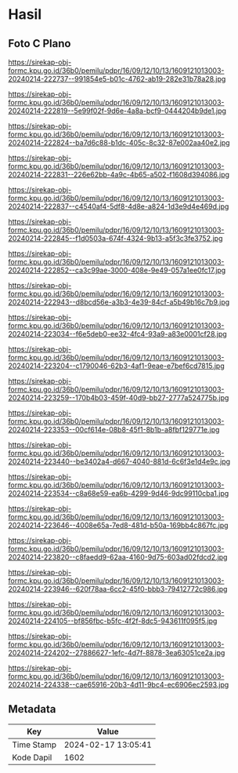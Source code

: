 # Hasil

## Foto C Plano

https://sirekap-obj-formc.kpu.go.id/36b0/pemilu/pdpr/16/09/12/10/13/1609121013003-20240214-222737--991854e5-b01c-4762-ab19-282e31b78a28.jpg

https://sirekap-obj-formc.kpu.go.id/36b0/pemilu/pdpr/16/09/12/10/13/1609121013003-20240214-222819--5e99f02f-9d6e-4a8a-bcf9-0444204b9de1.jpg

https://sirekap-obj-formc.kpu.go.id/36b0/pemilu/pdpr/16/09/12/10/13/1609121013003-20240214-222824--ba7d6c88-b1dc-405c-8c32-87e002aa40e2.jpg

https://sirekap-obj-formc.kpu.go.id/36b0/pemilu/pdpr/16/09/12/10/13/1609121013003-20240214-222831--226e62bb-4a9c-4b65-a502-f1608d394086.jpg

https://sirekap-obj-formc.kpu.go.id/36b0/pemilu/pdpr/16/09/12/10/13/1609121013003-20240214-222837--c4540af4-5df8-4d8e-a824-1d3e9d4e469d.jpg

https://sirekap-obj-formc.kpu.go.id/36b0/pemilu/pdpr/16/09/12/10/13/1609121013003-20240214-222845--f1d0503a-674f-4324-9b13-a5f3c3fe3752.jpg

https://sirekap-obj-formc.kpu.go.id/36b0/pemilu/pdpr/16/09/12/10/13/1609121013003-20240214-222852--ca3c99ae-3000-408e-9e49-057a1ee0fc17.jpg

https://sirekap-obj-formc.kpu.go.id/36b0/pemilu/pdpr/16/09/12/10/13/1609121013003-20240214-222943--d8bcd56e-a3b3-4e39-84cf-a5b49b16c7b9.jpg

https://sirekap-obj-formc.kpu.go.id/36b0/pemilu/pdpr/16/09/12/10/13/1609121013003-20240214-223034--f6e5deb0-ee32-4fc4-93a9-a83e0001cf28.jpg

https://sirekap-obj-formc.kpu.go.id/36b0/pemilu/pdpr/16/09/12/10/13/1609121013003-20240214-223204--c1790046-62b3-4af1-9eae-e7bef6cd7815.jpg

https://sirekap-obj-formc.kpu.go.id/36b0/pemilu/pdpr/16/09/12/10/13/1609121013003-20240214-223259--170b4b03-459f-40d9-bb27-2777a524775b.jpg

https://sirekap-obj-formc.kpu.go.id/36b0/pemilu/pdpr/16/09/12/10/13/1609121013003-20240214-223353--00cf614e-08b8-45f1-8b1b-a8fbf129771e.jpg

https://sirekap-obj-formc.kpu.go.id/36b0/pemilu/pdpr/16/09/12/10/13/1609121013003-20240214-223440--be3402a4-d667-4040-881d-6c6f3e1d4e9c.jpg

https://sirekap-obj-formc.kpu.go.id/36b0/pemilu/pdpr/16/09/12/10/13/1609121013003-20240214-223534--c8a68e59-ea6b-4299-9d46-9dc99110cba1.jpg

https://sirekap-obj-formc.kpu.go.id/36b0/pemilu/pdpr/16/09/12/10/13/1609121013003-20240214-223646--4008e65a-7ed8-481d-b50a-169bb4c867fc.jpg

https://sirekap-obj-formc.kpu.go.id/36b0/pemilu/pdpr/16/09/12/10/13/1609121013003-20240214-223820--c8faedd9-62aa-4160-9d75-603ad02fdcd2.jpg

https://sirekap-obj-formc.kpu.go.id/36b0/pemilu/pdpr/16/09/12/10/13/1609121013003-20240214-223946--620f78aa-6cc2-45f0-bbb3-79412772c986.jpg

https://sirekap-obj-formc.kpu.go.id/36b0/pemilu/pdpr/16/09/12/10/13/1609121013003-20240214-224105--bf856fbc-b5fc-4f2f-8dc5-943611f095f5.jpg

https://sirekap-obj-formc.kpu.go.id/36b0/pemilu/pdpr/16/09/12/10/13/1609121013003-20240214-224202--27886627-1efc-4d7f-8878-3ea63051ce2a.jpg

https://sirekap-obj-formc.kpu.go.id/36b0/pemilu/pdpr/16/09/12/10/13/1609121013003-20240214-224338--cae65916-20b3-4d11-9bc4-ec6906ec2593.jpg


## Metadata

| Key        | Value               |
| ---------- | ------------------- |
| Time Stamp | 2024-02-17 13:05:41 |
| Kode Dapil | 1602                |



